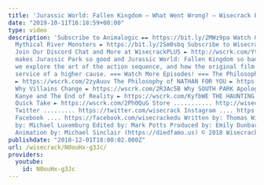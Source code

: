 ```yaml
---
title: 'Jurassic World: Fallen Kingdom – What Went Wrong? – Wisecrack Edition'
date: "2019-10-11T16:18:59+08:00"
type: video
description: 'Subscribe to Animalogic ►► https://bit.ly/2MWz9pa Watch Giant Salamanders:
  Mythical River Monsters ► https://bit.ly/2Sm0sbq Subscribe to Wisecrack! ► http://wscrk.com/SbscrbWC
  Join Our Discord Chat and More at WisecrackPLUS ► http://wscrk.com/YtWcPls What
  makes Jurassic Park so good and Jurassic World: Fallen Kingdom so bad? Join us as
  we explore the art of the action sequence, and how the original film uses it in
  service of a higher cause. === Watch More Episodes! === The Philosophy of the INCREDIBLES
  ► https://wscrk.com/2zyAuuv The Philosophy of NATHAN FOR YOU ► https://wscrk.com/2RliASK
  Why Villains Change ► https://wscrk.com/2R3Ac5B Why SOUTH PARK Apologized ► https://wscrk.com/2KgDM9G
  Kanye and The End of Reality ► https://wscrk.com/KyfbWE THE HAUNTING OF HILL HOUSE
  Quick Take ► https://wscrk.com/2Ph0QuG Store ........... http://wisecrackstore.com
  Twitter ......... https://twitter.com/wisecrack Instagram .... https://www.instagram.com/wisecrack_official
  Facebook .... https://facebook.com/wisecrackedu Written by: Thomas Wijnaendts Directed
  by: Michael Luxemburg Edited by: Mark Potts Produced by: Emily Dunbar Opening Wisecrack
  Animation by: Michael Sinclair (https://diedfamo.us) © 2018 Wisecrack, Inc.'
publishdate: "2018-12-01T18:00:02.000Z"
url: /wisecrack/N0ouHx-g3Jc/
providers:
  youtube:
    id: N0ouHx-g3Jc
---
```

